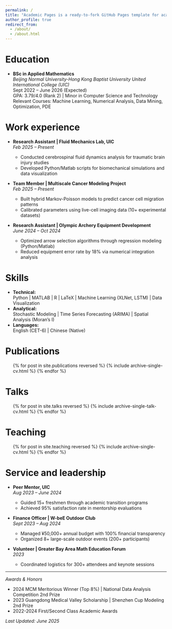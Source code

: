 ```yaml
---
permalink: /
title: "Academic Pages is a ready-to-fork GitHub Pages template for academic personal websites"
author_profile: true
redirect_from: 
  - /about/
  - /about.html
---
```


Education
======
* **BSc in Applied Mathematics**  
  *Beijing Normal University-Hong Kong Baptist University United International College (UIC)*  
  Sept 2022 – June 2026 (Expected)  
  GPA: 3.79/4.0 (Rank 2) | Minor in Computer Science and Technology  
  Relevant Courses: Machine Learning, Numerical Analysis, Data Mining, Optimization, PDE  

Work experience
======
* **Research Assistant | Fluid Mechanics Lab, UIC**  
  *Feb 2025 – Present*  
  - Conducted cerebrospinal fluid dynamics analysis for traumatic brain injury studies  
  - Developed Python/Matlab scripts for biomechanical simulations and data visualization  

* **Team Member | Multiscale Cancer Modeling Project**  
  *Feb 2025 – Present*  
  - Built hybrid Markov-Poisson models to predict cancer cell migration patterns  
  - Calibrated parameters using live-cell imaging data (10+ experimental datasets)  

* **Research Assistant | Olympic Archery Equipment Development**  
  *June 2024 – Oct 2024*  
  - Optimized arrow selection algorithms through regression modeling (Python/Matlab)  
  - Reduced equipment error rate by 18% via numerical integration analysis  

Skills
======
* **Technical:**  
  Python | MATLAB | R | LaTeX | Machine Learning (XLNet, LSTM) | Data Visualization  
* **Analytical:**  
  Stochastic Modeling | Time Series Forecasting (ARIMA) | Spatial Analysis (Moran’s I)  
* **Languages:**  
  English (CET-6) | Chinese (Native)  

Publications
======
  <ul>{% for post in site.publications reversed %}
    {% include archive-single-cv.html %}
  {% endfor %}</ul>
  
Talks
======
  <ul>{% for post in site.talks reversed %}
    {% include archive-single-talk-cv.html  %}
  {% endfor %}</ul>
  
Teaching
======
  <ul>{% for post in site.teaching reversed %}
    {% include archive-single-cv.html %}
  {% endfor %}</ul>

Service and leadership
======
* **Peer Mentor, UIC**  
  *Aug 2023 – June 2024*  
  - Guided 15+ freshmen through academic transition programs  
  - Achieved 95% satisfaction rate in mentorship evaluations  

* **Finance Officer | W-beE Outdoor Club**  
  *Sept 2023 – Aug 2024*  
  - Managed ¥50,000+ annual budget with 100% financial transparency  
  - Organized 8+ large-scale outdoor events (200+ participants)  

* **Volunteer | Greater Bay Area Math Education Forum**  
  *2023*  
  - Coordinated logistics for 300+ attendees and keynote sessions  

---

*Awards & Honors*  
- 2024 MCM Meritorious Winner (Top 8%) | National Data Analysis Competition 2nd Prize  
- 2023 Guangdong Medical Valley Scholarship | Shenzhen Cup Modeling 2nd Prize  
- 2022-2024 First/Second Class Academic Awards  

*Last Updated: June 2025*
